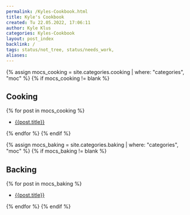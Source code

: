 ```yaml
---
permalink: /Kyles-Cookbook.html
title: Kyle's Cookbook
created: Tu 22.05.2022, 17:06:11
author: Kyle Klus
categories: Kyles-Cookbook
layout: post_index
backlink: /
tags: status/not_tree, status/needs_work,
aliases:
---
```


{% assign mocs_cooking = site.categories.cooking | where: "categories", "moc" %}
{% if mocs_cooking != blank %}

## Cooking

{% for post in mocs_cooking %}

- [{{post.title}}]({{post.url}})

{% endfor %}
{% endif %}

{% assign mocs_baking = site.categories.baking | where: "categories", "moc" %}
{% if mocs_baking != blank %}

## Backing

{% for post in mocs_baking %}

- [{{post.title}}]({{post.url}})

{% endfor %}
{% endif %}
